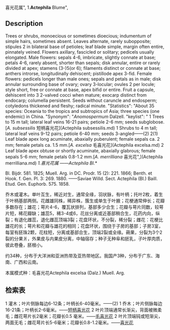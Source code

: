 喜光花属",
1.**Actephila** Blume",

## Description
Trees or shrubs, monoecious or sometimes dioecious; indumentum of simple hairs, sometimes absent. Leaves alternate, rarely subopposite; stipules 2 in bilateral base of petioles; leaf blade simple, margin often entire, pinnately veined. Flowers axillary, fascicled or solitary; pedicels usually elongated. Male flowers: sepals 4-6, imbricate, slightly connate at base; petals 4-6, rarely absent, shorter than sepals; disk annular, entire or rarely divided at apex; stamens (3-)5(or 6); filaments distinct or connate at base; anthers introrse, longitudinally dehiscent; pistillode apex 3-fid. Female flowers: pedicels longer than male ones; sepals and petals as in male; disk annular surrounding base of ovary; ovary 3-locular; ovules 2 per locule; style short, free or connate at base, apex bifid or entire. Fruit a capsule, dehiscent into 3 2-valved cocci when mature; exocarp distinct from endocarp; columella persistent. Seeds without caruncle and endosperm; cotyledons thickened and fleshy; radical minute.
  "Statistics": "About 35 species: Oceania to the tropics and subtropics of Asia; three species (one endemic) in China.
  "Synonym": "*Anomospermum* Dalzell.
  "keylist": "
1 Trees to 15 m tall; lateral leaf veins 16-21 pairs; petiole 2-6 mm; seeds subglobose.[*A. subsessilis* 短柄喜光花](Actephila subsessilis.md)
1 Shrubs to 4 m tall; lateral leaf veins 9-12 pairs; petiole 6-40 mm; seeds 3-angled——(2)
2(1) Leaf blade apex long acuminate, abaxially puberulent; female sepals ca. 2 mm; female petals ca. 1.5 mm.[*A. excelsa* 毛喜光花](Actephila excelsa.md)
2 Leaf blade apex obtuse or shortly acuminate, abaxially glabrous; female sepals 5-6 mm; female petals 0.8-1.2 mm.[*A. merrilliana* 喜光花",](Actephila merrilliana.md)
**1.喜光花属* ——Actephila Bl.**

Bl. Bijdr. 581. 1825; Muell. Arg. in DC. Prodr. 15 (2): 221. 1866; Benth. et Hook. f. Gen. Pl. 3: 269. 1880. ——Saviae Willd. Sect. Actephila (Bl.) Baill. Etud. Gen. Euphorb. 575. 1858.

乔木或灌木。单叶互生，稀近对生，通常全缘，羽状脉，有叶柄；托叶2枚，着生于叶柄基部两侧。花雌雄同株，稀异株，簇生或单生于叶腋；花梗通常伸长；花瓣多数存在；雄花；萼片4-6，覆瓦状排列，基部多少合生；花瓣与萼片同数，较萼片短，稀花瓣缺；雄蕊5，稀3-4或6，花丝分离或近基部稍合生，花药内向，纵裂；有退化雌蕊，退化雌蕊顶端3裂；花盘环状，不分裂，稀分裂；雌花：花梗比雄花的长；萼片和花瓣与雄花的相同；花盘环状，围绕于子房的基部；子房3室，每室有胚珠2颗，花柱短，分离或基部合生，顶端2裂或全缘。蒴果，分裂为3个2裂的分果爿，外果皮与内果皮分离，中轴宿存；种子无种阜和胚乳，子叶厚肉质，彼此卷叠，胚根小。

约34种，分布于大洋洲和亚洲热带及亚热带地区。我国产3种，分布于广东、海南、广西和云南。

本属模式种：毛喜光花Actephila excelsa (Dalz.) Muell. Arg.

## 检索表

1 灌木；叶片侧脉每边6-12条；叶柄长6-40毫米。——(2)
1 乔木；叶片侧脉每边16-21条；叶柄长2-6毫米。——[短柄喜光花](Actephila%20subsessilis.md)
2 叶片顶端通常长渐尖，背面被微柔毛；雌花萼片长2毫米；花瓣长0.5 毫米。——[毛喜光花](Actephila%20excelsa.md)
2 叶片顶端钝或短渐尖，两面无毛；雌花萼片长5-6毫米；花瓣长0.8-1.2毫米。——[喜光花](Actephila%20merrilliana.md)
